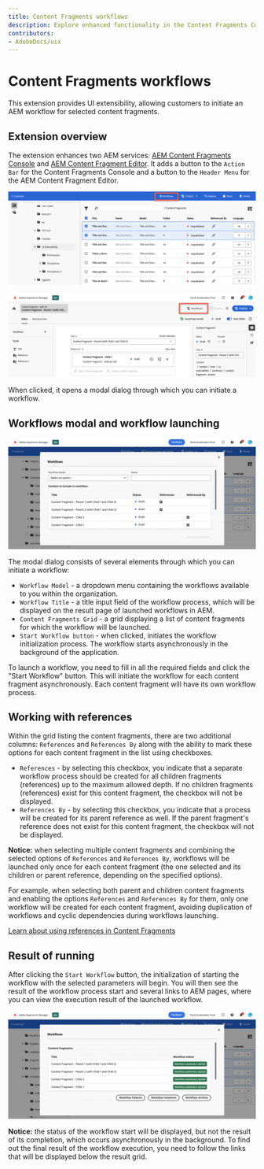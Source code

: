 ```yaml
---
title: Content Fragments workflows
description: Explore enhanced functionality in the Content Fragments Console and AEM Content Fragment Editor, simplifying workflow initiation.
contributors:
- AdobeDocs/uix
---
```


# Content Fragments workflows

This extension provides UI extensibility, allowing customers to initiate an AEM workflow for selected content fragments.

##  Extension overview

The extension enhances two AEM services: [AEM Content Fragments Console](../../../services/aem-cf-console-admin/) and [AEM Content Fragment Editor](../../../services/aem-cf-editor/). It adds a button to the `Action Bar` for the Content Fragments Console and a button to the `Header Menu` for the AEM Content Fragment Editor.

![AEM Content Fragments Console](workflow-extension-cf-admin.png)

![AEM Content Fragment Editor](workflow-extension-cf-editor.png)

When clicked, it opens a modal dialog through which you can initiate a workflow.

## Workflows modal and workflow launching

![Workflows Modal and Workflow launching](workflow-extension-popup.png)

The modal dialog consists of several elements through which you can initiate a workflow:

- `Workflow Model` - a dropdown menu containing the workflows available to you within the organization.
- `Workflow Title` - a title input field of the workflow process, which will be displayed on the result page of launched workflows in AEM.
- `Content Fragments Grid` - a grid displaying a list of content fragments for which the workflow will be launched.
- `Start Workflow button` - when clicked, initiates the workflow initialization process. The workflow starts asynchronously in the background of the application.

To launch a workflow, you need to fill in all the required fields and click the "Start Workflow" button. This will initiate the workflow for each content fragment asynchronously. Each content fragment will have its own workflow process.

## Working with references

Within the grid listing the content fragments, there are two additional columns: `References` and `References By` along with the ability to mark these options for each content fragment in the list using checkboxes.

- `References` - by selecting this checkbox, you indicate that a separate workflow process should be created for all children fragments (references) up to the maximum allowed depth. If no children fragments (references) exist for this content fragment, the checkbox will not be displayed.
- `References By` - by selecting this checkbox, you indicate that a process will be created for its parent reference as well. If the parent fragment's reference does not exist for this content fragment, the checkbox will not be displayed.

**Notice:** when selecting multiple content fragments and combining the selected options of `References` and `References By`, workflows will be launched only once for each content fragment (the one selected and its children or parent reference, depending on the specified options).

For example, when selecting both parent and children content fragments and enabling the options `References` and `References By` for them, only one workflow will be created for each content fragment, avoiding duplication of workflows and cyclic dependencies during workflows launching.

[Learn about using references in Content Fragments](https://experienceleague.adobe.com/docs/experience-manager-cloud-service/content/headless/journeys/author/references.html?lang=en)

## Result of running

After clicking the `Start Workflow` button, the initialization of starting the workflow with the selected parameters will begin. You will then see the result of the workflow process start and several links to AEM pages, where you can view the execution result of the launched workflow.

![Result of running](workflow-extension-result.png)

**Notice:** the status of the workflow start will be displayed, but not the result of its completion, which occurs asynchronously in the background. To find out the final result of the workflow execution, you need to follow the links that will be displayed below the result grid.
